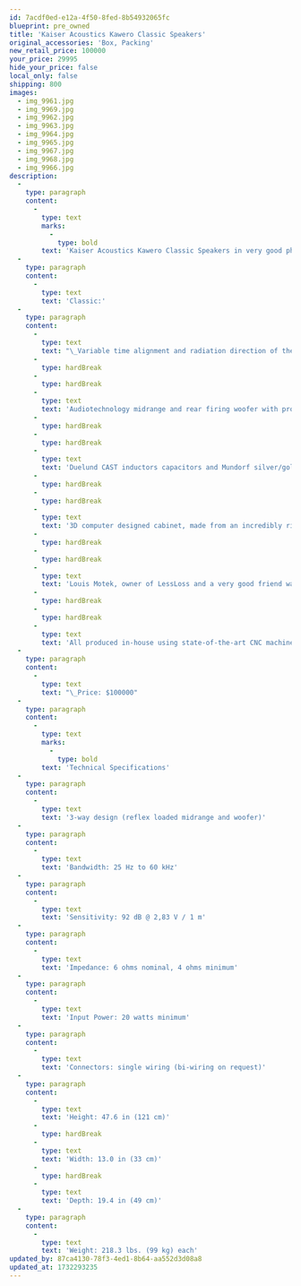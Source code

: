 ```yaml
---
id: 7acdf0ed-e12a-4f50-8fed-8b54932065fc
blueprint: pre_owned
title: 'Kaiser Acoustics Kawero Classic Speakers'
original_accessories: 'Box, Packing'
new_retail_price: 100000
your_price: 29995
hide_your_price: false
local_only: false
shipping: 800
images:
  - img_9961.jpg
  - img_9969.jpg
  - img_9962.jpg
  - img_9963.jpg
  - img_9964.jpg
  - img_9965.jpg
  - img_9967.jpg
  - img_9968.jpg
  - img_9966.jpg
description:
  -
    type: paragraph
    content:
      -
        type: text
        marks:
          -
            type: bold
        text: 'Kaiser Acoustics Kawero Classic Speakers in very good physical and functional condition with original crates and packing. Speakers sell as new for $100,000.00'
  -
    type: paragraph
    content:
      -
        type: text
        text: 'Classic:'
  -
    type: paragraph
    content:
      -
        type: text
        text: "\_Variable time alignment and radiation direction of the custom RAAL ribbon tweeter."
      -
        type: hardBreak
      -
        type: hardBreak
      -
        type: text
        text: 'Audiotechnology midrange and rear firing woofer with proprietary customised characteristics.'
      -
        type: hardBreak
      -
        type: hardBreak
      -
        type: text
        text: 'Duelund CAST inductors capacitors and Mundorf silver/gold/oil capacitors, in a time, phase and resonance-optimised characteristics.'
      -
        type: hardBreak
      -
        type: hardBreak
      -
        type: text
        text: '3D computer designed cabinet, made from an incredibly rigid, tough and well-damped type of beech ply called tankwood.'
      -
        type: hardBreak
      -
        type: hardBreak
      -
        type: text
        text: 'Louis Motek, owner of LessLoss and a very good friend was very engaged in working out a detailled technical research of this material. The result can be found here: The Virtues of Panzerholz. Thank you very much Louis !'
      -
        type: hardBreak
      -
        type: hardBreak
      -
        type: text
        text: 'All produced in-house using state-of-the-art CNC machines, and assembled to the finest tolerances achievable today.'
  -
    type: paragraph
    content:
      -
        type: text
        text: "\_Price: $100000"
  -
    type: paragraph
    content:
      -
        type: text
        marks:
          -
            type: bold
        text: 'Technical Specifications'
  -
    type: paragraph
    content:
      -
        type: text
        text: '3-way design (reflex loaded midrange and woofer)'
  -
    type: paragraph
    content:
      -
        type: text
        text: 'Bandwidth: 25 Hz to 60 kHz'
  -
    type: paragraph
    content:
      -
        type: text
        text: 'Sensitivity: 92 dB @ 2,83 V / 1 m'
  -
    type: paragraph
    content:
      -
        type: text
        text: 'Impedance: 6 ohms nominal, 4 ohms minimum'
  -
    type: paragraph
    content:
      -
        type: text
        text: 'Input Power: 20 watts minimum'
  -
    type: paragraph
    content:
      -
        type: text
        text: 'Connectors: single wiring (bi-wiring on request)'
  -
    type: paragraph
    content:
      -
        type: text
        text: 'Height: 47.6 in (121 cm)'
      -
        type: hardBreak
      -
        type: text
        text: 'Width: 13.0 in (33 cm)'
      -
        type: hardBreak
      -
        type: text
        text: 'Depth: 19.4 in (49 cm)'
  -
    type: paragraph
    content:
      -
        type: text
        text: 'Weight: 218.3 lbs. (99 kg) each'
updated_by: 87ca4130-78f3-4ed1-8b64-aa552d3d08a8
updated_at: 1732293235
---
```

